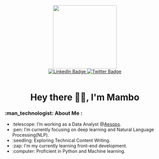 <div id="header" align="center">
  <img src="https://media.giphy.com/media/3oKIPEqDGUULpEU0aQ/giphy.gif" width="200"/>
  <div id="badges">
    <a href="https://www.linkedin.com/in/marvin-mambo-539064236/">
      <img src="https://img.shields.io/badge/LinkedIn-blue?style=for-the-badge&logo=linkedin&logoColor=white" alt="LinkedIn Badge"/>
    </a>
    <a href="https://twitter.com/simbah__">
      <img src="https://img.shields.io/badge/Twitter-blue?style=for-the-badge&logo=twitter&logoColor=white" alt="Twitter Badge"/>
    </a>
  </div>
</div>
<br>
<div align="center">
  <h1>Hey there 👋🏿, I'm Mambo <https://"media.giphy.com/media/3oKIPEqDGUULpEU0aQ/giphy.gif" width="30px"/></h1>
</div>
<div align="left">
  <h3>:man_technologist: About Me :</h3>
  <ul>
    <li>:telescope: I’m working as a Data Analyst @<a href=http://https://aesops.co.ke>Aesops</a>.</li>
    <li>:pen: I’m currently focusing on deep learning and Natural Language Processing(NLP).</li>
    <li>:seedling: Exploring Technical Content Writing.</li>
    <li>:zap: I'm my currently learning front-end development.</li>
    <li>:computer: Proficient in Python and Machine learning.</li>
  </ul>
</div>
